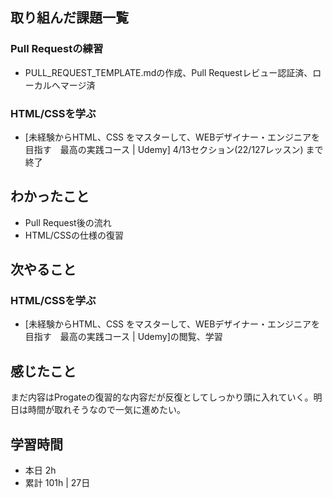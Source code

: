 ## 取り組んだ課題一覧
### Pull Requestの練習
- PULL_REQUEST_TEMPLATE.mdの作成、Pull Requestレビュー認証済、ローカルへマージ済

### HTML/CSSを学ぶ
- [未経験からHTML、CSS をマスターして、WEBデザイナー・エンジニアを目指す　最高の実践コース | Udemy] 4/13セクション(22/127レッスン) まで終了

## わかったこと
- Pull Request後の流れ
- HTML/CSSの仕様の復習

## 次やること
### HTML/CSSを学ぶ
- [未経験からHTML、CSS をマスターして、WEBデザイナー・エンジニアを目指す　最高の実践コース | Udemy]の閲覧、学習

## 感じたこと
まだ内容はProgateの復習的な内容だが反復としてしっかり頭に入れていく。明日は時間が取れそうなので一気に進めたい。

## 学習時間
- 本日 2h
- 累計 101h | 27日 

